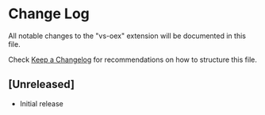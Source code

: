 # Change Log

All notable changes to the "vs-oex" extension will be documented in this file.

Check [Keep a Changelog](http://keepachangelog.com/) for recommendations on how to structure this file.

## [Unreleased]

- Initial release